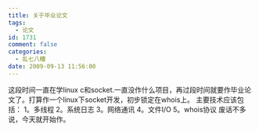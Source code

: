 ```yaml
---
title: 关于毕业论文
tags:
  - 论文
id: 1731
comment: false
categories:
  - 乱七八糟
date: 2009-09-13 11:56:00
---
```


这段时间一直在学linux c和socket.一直没作什么项目，再过段时间就要作毕业论文了。打算作一个linux下socket开发，初步锁定在whois上。
主要技术应该包括：
1。多线程
2。系统日志
3。网络通讯
4。文件I/O
5。whois协议
废话不多说，今天就开始作。
